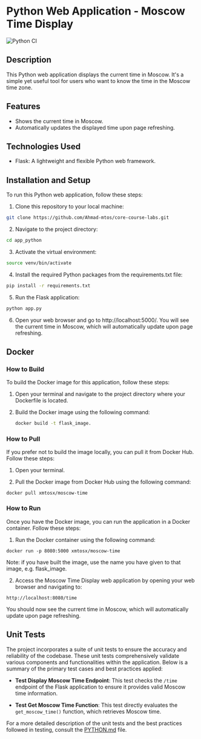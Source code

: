 # Python Web Application - Moscow Time Display

![Python CI](https://github.com/Ahmad-mtos/core-course-labs/actions/workflows/main/badge.svg)


## Description

This Python web application displays the current time in Moscow. It's a simple yet useful tool for users who want to know the time in the Moscow time zone.

## Features

- Shows the current time in Moscow.
- Automatically updates the displayed time upon page refreshing.

## Technologies Used

- Flask: A lightweight and flexible Python web framework.

## Installation and Setup

To run this Python web application, follow these steps:

1. Clone this repository to your local machine:

```bash
git clone https://github.com/Ahmad-mtos/core-course-labs.git
```

2. Navigate to the project directory:

```bash
cd app_python
```

3. Activate the virtual environment:

```bash
source venv/bin/activate
```

4. Install the required Python packages from the requirements.txt file:

```bash
pip install -r requirements.txt
```

5. Run the Flask application:

```bash
python app.py
```

6. Open your web browser and go to http://localhost:5000/. You will see the current time in Moscow, which will automatically update upon page refreshing.

## Docker

### How to Build

To build the Docker image for this application, follow these steps:

1. Open your terminal and navigate to the project directory where your Dockerfile is located.

2. Build the Docker image using the following command:

   ```bash
   docker build -t flask_image.
   ```

### How to Pull

If you prefer not to build the image locally, you can pull it from Docker Hub. Follow these steps:

1. Open your terminal.

2. Pull the Docker image from Docker Hub using the following command:

```
docker pull xmtosx/moscow-time
```

### How to Run

Once you have the Docker image, you can run the application in a Docker container. Follow these steps:

1. Run the Docker container using the following command:

```
docker run -p 8080:5000 xmtosx/moscow-time
```

Note: if you have built the image, use the name you have given to that image, e.g. flask_image.

2. Access the Moscow Time Display web application by opening your web browser and navigating to:

```
http://localhost:8080/time
```

You should now see the current time in Moscow, which will automatically update upon page refreshing.

## Unit Tests

The project incorporates a suite of unit tests to ensure the accuracy and reliability of the codebase. These unit tests comprehensively validate various components and functionalities within the application. Below is a summary of the primary test cases and best practices applied:

- **Test Display Moscow Time Endpoint**: This test checks the `/time` endpoint of the Flask application to ensure it provides valid Moscow time information.

- **Test Get Moscow Time Function**: This test directly evaluates the `get_moscow_time()` function, which retrieves Moscow time.

For a more detailed description of the unit tests and the best practices followed in testing, consult the [PYTHON.md](./PYTHON.md) file.